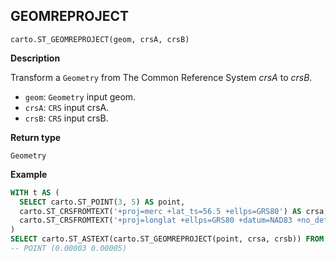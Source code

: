 ## GEOMREPROJECT

```sql:signature
carto.ST_GEOMREPROJECT(geom, crsA, crsB)
```

**Description**

Transform a `Geometry` from The Common Reference System _crsA_ to _crsB_.

* `geom`: `Geometry` input geom.
* `crsA`: `CRS` input crsA.
* `crsB`: `CRS` input crsB.

**Return type**

`Geometry`

**Example**

```sql
WITH t AS (
  SELECT carto.ST_POINT(3, 5) AS point,
  carto.ST_CRSFROMTEXT('+proj=merc +lat_ts=56.5 +ellps=GRS80') AS crsa,
  carto.ST_CRSFROMTEXT('+proj=longlat +ellps=GRS80 +datum=NAD83 +no_defs') AS crsb
)
SELECT carto.ST_ASTEXT(carto.ST_GEOMREPROJECT(point, crsa, crsb)) FROM t;
-- POINT (0.00003 0.00005)
```